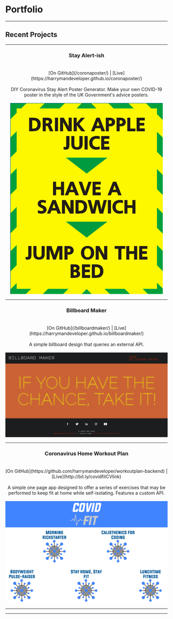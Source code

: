 # Portfolio

---

## Recent Projects

---

### <center> Stay Alert-ish </center> <br> 
<center> 
[On GitHub](/coronaposter/) | [Live](https://harrymandeveloper.github.io/coronaposter/) 
</center>
<br> <center>DIY Coronavirus Stay Alert Poster Generator. Make your own COVID-19 poster in the style of the UK Government's advice posters.<br><br>
<img src="./images/coronacover.png"/>

---
### <center> Billboard Maker </center> <br>

<center>  
[On GitHub](/billboardmaker/) | [Live](https://harrymandeveloper.github.io/billboardmaker/) </center>
<br> <center>A simple billboard design that queries an external API.<br><br>
<img src="./images/billboardcover.png"/>

---
### <center> Coronavirus Home Workout Plan </center> <br> 

<center> 
[On GitHub](https://github.com/harrymandeveloper/workoutplan-backend) | [Live](http://bit.ly/covidfitCVlink) 
</center>
<br> <center>A simple one page app designed to offer a series of exercises that may be performed to keep fit at home while self-isolating. Features a custom API.<br><br>
<img src="./images/workoutplancover.png"/></center>

---



---

